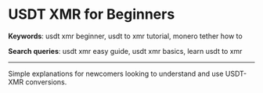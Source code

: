 # USDT XMR for Beginners

**Keywords**: usdt xmr beginner, usdt to xmr tutorial, monero tether how to

**Search queries**: usdt xmr easy guide, usdt xmr basics, learn usdt to xmr

---

Simple explanations for newcomers looking to understand and use USDT-XMR conversions.